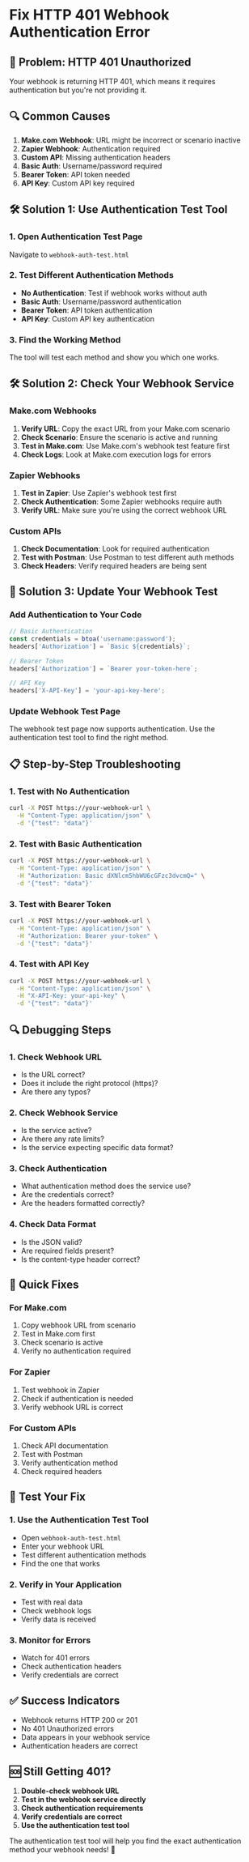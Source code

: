 # Fix HTTP 401 Webhook Authentication Error

## 🚨 **Problem**: HTTP 401 Unauthorized

Your webhook is returning HTTP 401, which means it requires authentication but you're not providing it.

## 🔍 **Common Causes**

1. **Make.com Webhook**: URL might be incorrect or scenario inactive
2. **Zapier Webhook**: Authentication required
3. **Custom API**: Missing authentication headers
4. **Basic Auth**: Username/password required
5. **Bearer Token**: API token needed
6. **API Key**: Custom API key required

## 🛠️ **Solution 1: Use Authentication Test Tool**

### 1. Open Authentication Test Page
Navigate to `webhook-auth-test.html`

### 2. Test Different Authentication Methods
- **No Authentication**: Test if webhook works without auth
- **Basic Auth**: Username/password authentication
- **Bearer Token**: API token authentication
- **API Key**: Custom API key authentication

### 3. Find the Working Method
The tool will test each method and show you which one works.

## 🛠️ **Solution 2: Check Your Webhook Service**

### **Make.com Webhooks**
1. **Verify URL**: Copy the exact URL from your Make.com scenario
2. **Check Scenario**: Ensure the scenario is active and running
3. **Test in Make.com**: Use Make.com's webhook test feature first
4. **Check Logs**: Look at Make.com execution logs for errors

### **Zapier Webhooks**
1. **Test in Zapier**: Use Zapier's webhook test first
2. **Check Authentication**: Some Zapier webhooks require auth
3. **Verify URL**: Make sure you're using the correct webhook URL

### **Custom APIs**
1. **Check Documentation**: Look for required authentication
2. **Test with Postman**: Use Postman to test different auth methods
3. **Check Headers**: Verify required headers are being sent

## 🔧 **Solution 3: Update Your Webhook Test**

### **Add Authentication to Your Code**

```javascript
// Basic Authentication
const credentials = btoa('username:password');
headers['Authorization'] = `Basic ${credentials}`;

// Bearer Token
headers['Authorization'] = `Bearer your-token-here`;

// API Key
headers['X-API-Key'] = 'your-api-key-here';
```

### **Update Webhook Test Page**

The webhook test page now supports authentication. Use the authentication test tool to find the right method.

## 📋 **Step-by-Step Troubleshooting**

### 1. **Test with No Authentication**
```bash
curl -X POST https://your-webhook-url \
  -H "Content-Type: application/json" \
  -d '{"test": "data"}'
```

### 2. **Test with Basic Authentication**
```bash
curl -X POST https://your-webhook-url \
  -H "Content-Type: application/json" \
  -H "Authorization: Basic dXNlcm5hbWU6cGFzc3dvcmQ=" \
  -d '{"test": "data"}'
```

### 3. **Test with Bearer Token**
```bash
curl -X POST https://your-webhook-url \
  -H "Content-Type: application/json" \
  -H "Authorization: Bearer your-token" \
  -d '{"test": "data"}'
```

### 4. **Test with API Key**
```bash
curl -X POST https://your-webhook-url \
  -H "Content-Type: application/json" \
  -H "X-API-Key: your-api-key" \
  -d '{"test": "data"}'
```

## 🔍 **Debugging Steps**

### 1. **Check Webhook URL**
- Is the URL correct?
- Does it include the right protocol (https)?
- Are there any typos?

### 2. **Check Webhook Service**
- Is the service active?
- Are there any rate limits?
- Is the service expecting specific data format?

### 3. **Check Authentication**
- What authentication method does the service use?
- Are the credentials correct?
- Are the headers formatted correctly?

### 4. **Check Data Format**
- Is the JSON valid?
- Are required fields present?
- Is the content-type header correct?

## 🎯 **Quick Fixes**

### **For Make.com**
1. Copy webhook URL from scenario
2. Test in Make.com first
3. Check scenario is active
4. Verify no authentication required

### **For Zapier**
1. Test webhook in Zapier
2. Check if authentication is needed
3. Verify webhook URL is correct

### **For Custom APIs**
1. Check API documentation
2. Test with Postman
3. Verify authentication method
4. Check required headers

## 🧪 **Test Your Fix**

### 1. **Use the Authentication Test Tool**
- Open `webhook-auth-test.html`
- Enter your webhook URL
- Test different authentication methods
- Find the one that works

### 2. **Verify in Your Application**
- Test with real data
- Check webhook logs
- Verify data is received

### 3. **Monitor for Errors**
- Watch for 401 errors
- Check authentication headers
- Verify credentials are correct

## ✅ **Success Indicators**

- Webhook returns HTTP 200 or 201
- No 401 Unauthorized errors
- Data appears in your webhook service
- Authentication headers are correct

## 🆘 **Still Getting 401?**

1. **Double-check webhook URL**
2. **Test in the webhook service directly**
3. **Check authentication requirements**
4. **Verify credentials are correct**
5. **Use the authentication test tool**

The authentication test tool will help you find the exact authentication method your webhook needs! 🎉
